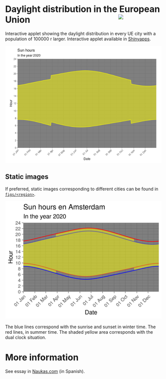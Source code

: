 # Daylight distribution in the European Union <img src="https://ec.europa.eu/transport/sites/transport/files/st/st_2.png" width="140" align="right" />
Interactive applet showing the daylight distribution in every UE city with a population of 100000 r larger. Interactive applet available in [Shinyapps](https://pabrod.shinyapps.io/cambio-de-hora/).

[![time](figs/time.png)][app]

## Static images
If preferred, static images corresponding to different cities can be found in [`figs/<region>`](https://github.com/PabRod/cambio-de-hora/tree/master/figs).

![static](figs/eu/Amsterdam.png)

The blue lines correspond with the sunrise and sunset in winter time. The red lines, in summer time. The shaded yellow area corresponds with the dual clock situation.

# More information
See essay in [Naukas.com](https://fuga.naukas.com/2018/09/02/interactivo-como-me-afecta-el-cambio-de-hora/) (in Spanish).

[app]: https://pabrod.shinyapps.io/cambio-de-hora/
